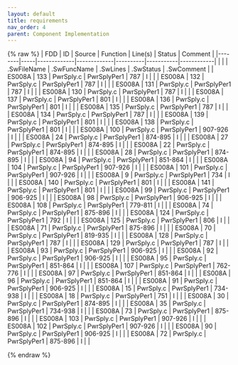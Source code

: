 ```yaml
---
layout: default
title: requirements
nav_order: 4
parent: Component Implementation
---
```

{% raw %}
| FDD    | ID  | Source      | Function    | Line(s)  | Status    | Comment    |
|--------|-----|-------------|-------------|----------|-----------|------------|
|        |     | .SwFileName | .SwFuncName | .SwLines | .SwStatus | .SwComment |
| ES008A | 133 | PwrSply.c   | PwrSplyPer1 | 787      | I         |            |
| ES008A | 132 | PwrSply.c   | PwrSplyPer1 | 787      | I         |            |
| ES008A | 131 | PwrSply.c   | PwrSplyPer1 | 787      | I         |            |
| ES008A | 130 | PwrSply.c   | PwrSplyPer1 | 787      | I         |            |
| ES008A | 137 | PwrSply.c   | PwrSplyPer1 | 801      | I         |            |
| ES008A | 136 | PwrSply.c   | PwrSplyPer1 | 801      | I         |            |
| ES008A | 135 | PwrSply.c   | PwrSplyPer1 | 787      | I         |            |
| ES008A | 134 | PwrSply.c   | PwrSplyPer1 | 787      | I         |            |
| ES008A | 139 | PwrSply.c   | PwrSplyPer1 | 801      | I         |            |
| ES008A | 138 | PwrSply.c   | PwrSplyPer1 | 801      | I         |            |
| ES008A | 100 | PwrSply.c   | PwrSplyPer1 | 907-926  | I         |            |
| ES008A | 24  | PwrSply.c   | PwrSplyPer1 | 874-895  | I         |            |
| ES008A | 27  | PwrSply.c   | PwrSplyPer1 | 874-895  | I         |            |
| ES008A | 22  | PwrSply.c   | PwrSplyPer1 | 874-895  | I         |            |
| ES008A | 28  | PwrSply.c   | PwrSplyPer1 | 874-895  | I         |            |
| ES008A | 94  | PwrSply.c   | PwrSplyPer1 | 851-864  | I         |            |
| ES008A | 104 | PwrSply.c   | PwrSplyPer1 | 907-926  | I         |            |
| ES008A | 101 | PwrSply.c   | PwrSplyPer1 | 907-926  | I         |            |
| ES008A | 9   | PwrSply.c   | PwrSplyPer1 | 734      | I         |            |
| ES008A | 140 | PwrSply.c   | PwrSplyPer1 | 801      | I         |            |
| ES008A | 141 | PwrSply.c   | PwrSplyPer1 | 801      | I         |            |
| ES008A | 99  | PwrSply.c   | PwrSplyPer1 | 906-925  | I         |            |
| ES008A | 98  | PwrSply.c   | PwrSplyPer1 | 906-925  | I         |            |
| ES008A | 108 | PwrSply.c   | PwrSplyPer1 | 779-811  | I         |            |
| ES008A | 74  | PwrSply.c   | PwrSplyPer1 | 875-896  | I         |            |
| ES008A | 124 | PwrSply.c   | PwrSplyPer1 | 792      | I         |            |
| ES008A | 125 | PwrSply.c   | PwrSplyPer1 | 806      | I         |            |
| ES008A | 71  | PwrSply.c   | PwrSplyPer1 | 875-896  | I         |            |
| ES008A | 70  | PwrSply.c   | PwrSplyPer1 | 819-935  | I         |            |
| ES008A | 128 | PwrSply.c   | PwrSplyPer1 | 787      | I         |            |
| ES008A | 129 | PwrSply.c   | PwrSplyPer1 | 787      | I         |            |
| ES008A | 93  | PwrSply.c   | PwrSplyPer1 | 906-925  | I         |            |
| ES008A | 92  | PwrSply.c   | PwrSplyPer1 | 906-925  | I         |            |
| ES008A | 95  | PwrSply.c   | PwrSplyPer1 | 851-864  | I         |            |
| ES008A | 107 | PwrSply.c   | PwrSplyPer1 | 762-776  | I         |            |
| ES008A | 97  | PwrSply.c   | PwrSplyPer1 | 851-864  | I         |            |
| ES008A | 96  | PwrSply.c   | PwrSplyPer1 | 851-864  | I         |            |
| ES008A | 91  | PwrSply.c   | PwrSplyPer1 | 906-925  | I         |            |
| ES008A | 15  | PwrSply.c   | PwrSplyPer1 | 734-938  | I         |            |
| ES008A | 18  | PwrSply.c   | PwrSplyPer1 | 751      | I         |            |
| ES008A | 30  | PwrSply.c   | PwrSplyPer1 | 874-895  | I         |            |
| ES008A | 35  | PwrSply.c   | PwrSplyPer1 | 734-938  | I         |            |
| ES008A | 73  | PwrSply.c   | PwrSplyPer1 | 875-896  | I         |            |
| ES008A | 103 | PwrSply.c   | PwrSplyPer1 | 907-926  | I         |            |
| ES008A | 102 | PwrSply.c   | PwrSplyPer1 | 907-926  | I         |            |
| ES008A | 90  | PwrSply.c   | PwrSplyPer1 | 906-925  | I         |            |
| ES008A | 72  | PwrSply.c   | PwrSplyPer1 | 875-896  | I         |            |

{% endraw %}